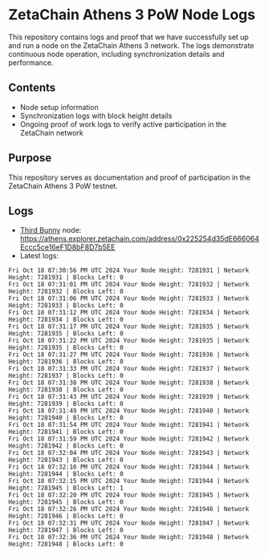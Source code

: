 # ZetaChain Athens 3 PoW Node Logs
This repository contains logs and proof that we have successfully set up and run a node on the ZetaChain Athens 3 network. The logs demonstrate continuous node operation, including synchronization details and performance.

## Contents
- Node setup information
- Synchronization logs with block height details
- Ongoing proof of work logs to verify active participation in the ZetaChain network

## Purpose
This repository serves as documentation and proof of participation in the ZetaChain Athens 3 PoW testnet.

## Logs

- [Third Bunny](https://thirdbunny.xyz/) node: https://athens.explorer.zetachain.com/address/0x225254d35dE666064Eccc5ce16eF1D8bF8D7b5EE
- Latest logs:
```
Fri Oct 18 07:30:56 PM UTC 2024 Your Node Height: 7281931 | Network Height: 7281931 | Blocks Left: 0
Fri Oct 18 07:31:01 PM UTC 2024 Your Node Height: 7281932 | Network Height: 7281932 | Blocks Left: 0
Fri Oct 18 07:31:06 PM UTC 2024 Your Node Height: 7281933 | Network Height: 7281933 | Blocks Left: 0
Fri Oct 18 07:31:12 PM UTC 2024 Your Node Height: 7281934 | Network Height: 7281934 | Blocks Left: 0
Fri Oct 18 07:31:17 PM UTC 2024 Your Node Height: 7281935 | Network Height: 7281935 | Blocks Left: 0
Fri Oct 18 07:31:22 PM UTC 2024 Your Node Height: 7281935 | Network Height: 7281935 | Blocks Left: 0
Fri Oct 18 07:31:27 PM UTC 2024 Your Node Height: 7281936 | Network Height: 7281936 | Blocks Left: 0
Fri Oct 18 07:31:33 PM UTC 2024 Your Node Height: 7281937 | Network Height: 7281937 | Blocks Left: 0
Fri Oct 18 07:31:38 PM UTC 2024 Your Node Height: 7281938 | Network Height: 7281938 | Blocks Left: 0
Fri Oct 18 07:31:43 PM UTC 2024 Your Node Height: 7281939 | Network Height: 7281939 | Blocks Left: 0
Fri Oct 18 07:31:49 PM UTC 2024 Your Node Height: 7281940 | Network Height: 7281940 | Blocks Left: 0
Fri Oct 18 07:31:54 PM UTC 2024 Your Node Height: 7281941 | Network Height: 7281941 | Blocks Left: 0
Fri Oct 18 07:31:59 PM UTC 2024 Your Node Height: 7281942 | Network Height: 7281942 | Blocks Left: 0
Fri Oct 18 07:32:04 PM UTC 2024 Your Node Height: 7281943 | Network Height: 7281943 | Blocks Left: 0
Fri Oct 18 07:32:10 PM UTC 2024 Your Node Height: 7281944 | Network Height: 7281944 | Blocks Left: 0
Fri Oct 18 07:32:15 PM UTC 2024 Your Node Height: 7281944 | Network Height: 7281945 | Blocks Left: 1
Fri Oct 18 07:32:20 PM UTC 2024 Your Node Height: 7281945 | Network Height: 7281945 | Blocks Left: 0
Fri Oct 18 07:32:26 PM UTC 2024 Your Node Height: 7281946 | Network Height: 7281946 | Blocks Left: 0
Fri Oct 18 07:32:31 PM UTC 2024 Your Node Height: 7281947 | Network Height: 7281947 | Blocks Left: 0
Fri Oct 18 07:32:36 PM UTC 2024 Your Node Height: 7281948 | Network Height: 7281948 | Blocks Left: 0
```
